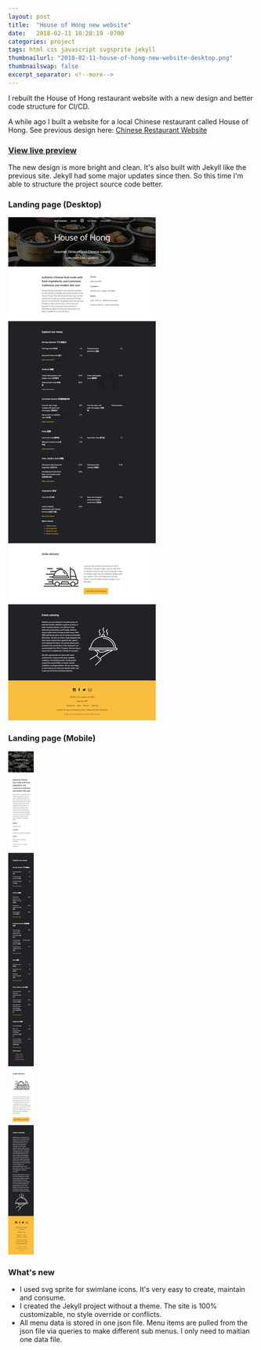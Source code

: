 ```yaml
---
layout: post
title:  "House of Hong new website"
date:   2018-02-11 10:28:19 -0700
categories: project
tags: html css javascript svgsprite jekyll
thumbnailurl: "2018-02-11-house-of-hong-new-website-desktop.png"
thumbnailswap: false
excerpt_separator: <!--more-->
---
```


I rebuilt the House of Hong restaurant website with a new design and better code structure for CI/CD.

<!--more-->

A while ago I built a website for a local Chinese restaurant called House of Hong. See previous design here:
[Chinese Restaurant Website](/project/2016/09/02/chinese-restaurant-website.html)

### [View live preview](https://houseofhong.netlify.com/)


The new design is more bright and clean. It's also built with Jekyll like the previous site. Jekyll had some major updates since then. So this time I'm able to structure the project source code better.

### Landing page (Desktop)
![House of Hong new website desktop](/images/2018-02-11-house-of-hong-new-website-desktop.png)
### Landing page (Mobile)
![House of Hong new website mobile](/images/2018-02-11-house-of-hong-new-website-mobile.png)

### What's new

- I used svg sprite for swimlane icons. It's very easy to create, maintain and consume.
- I created the Jekyll project without a theme. The site is 100% customizable, no style override or conflicts.
- All menu data is stored in one json file. Menu items are pulled from the json file via queries to make different sub menus. I only need to maitian one data file.
